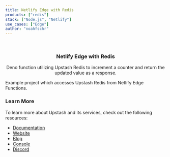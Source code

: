 ```yaml
---
title: Netlify Edge with Redis
products: ["redis"]
stack: ["Node.js", "Netlify"]
use_cases: ["Edge"]
author: "noahfschr"
---
```



<br />
<div align="center">

  <h3 align="center">Netlify Edge with Redis</h3>

  <p align="center">
   Deno function utilizing Upstash Redis to increment a counter and return the updated value as a response.
  </p>
</div>

Example project which accesses Upstash Redis from Netlify Edge Functions.

### Learn More

To learn more about Upstash and its services, check out the following resources:

- [Documentation](https://docs.upstash.com)
- [Website](https://upstash.com)
- [Blog](https://upstash.com/blog)
- [Console](https://console.upstash.com)
- [Discord](https://upstash.com/discord)